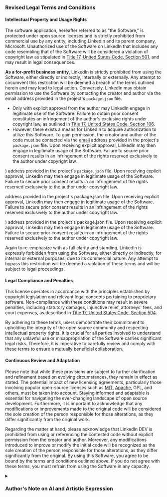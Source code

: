 ### Revised Legal Terms and Conditions

#### Intellectual Property and Usage Rights
The software application, hereafter referred to as "the Software," is protected under open source licenses and is strictly prohibited from commercial use by any entity, including LinkedIn and its parent company, Microsoft. Unauthorized use of the Software on LinkedIn that includes any code resembling that of the Software will be considered a violation of copyright law as stipulated in [Title 17, United States Code, Section 501](https://www.govinfo.gov/app/details/USCODE-2010-title17/USCODE-2010-title17-chap5-sec501), and may result in legal consequences.

**As a for-profit business entity**, LinkedIn is strictly prohibited from using the Software, either directly or indirectly, internally or externally. Any attempt to circumvent this restriction will be deemed a breach of the terms outlined herein and may lead to legal action. Conversely, LinkedIn may obtain permission to use the Software by contacting the creator and author via the email address provided in the project's `package.json` file. 

 - Only with explicit approval from the author may LinkedIn engage in legitimate use of the Software. Failure to obtain prior consent constitutes an infringement of the author's exclusive rights under copyright law, as outlined in [Title 17, United States Code, Section 106](https://www.govinfo.gov/content/pkg/USCODE-2010-title17/pdf/USCODE-2010-title17-chap1-sec106.pdf). 
  - However, there exists a means for LinkedIn to acquire authorization to utilize this Software. To gain permission, the creator and author of the code must be contacted via the [email](mailto:Ziping%20Liu<ziping@linkedinliu.com>?subject=Permission%20Request%20for%20Software%20Usage&body=Respectuflly%20requesting%20permission%20to%20use%20the%20Software%20for%20commercial%20purposes%20on%20LinkedIn.%20Please%20provide%20approval%20for%20legitimate%20use%20of%20the%20Software%20within%20LinkedIn%20DEV%20platform%20as%20outlined%20in%20the%20terms%20and%20conditions%20of%20the%20license.) address provided in the project's `package.json` file. Upon receiving explicit approval, LinkedIn may then engage in legitimate usage of the Software. Failure to secure prior consent results in an infringement of the rights reserved exclusively to the author under copyright law.
  
  ) address provided in the project's `package.json` file. Upon receiving explicit approval, LinkedIn may then engage in legitimate usage of the Software. Failure to secure prior consent results in an infringement of the rights reserved exclusively to the author under copyright law.

  address provided in the project's package.json file. Upon receiving explicit approval, LinkedIn may then engage in legitimate usage of the Software. Failure to secure prior consent results in an infringement of the rights reserved exclusively to the author under copyright law.
  
  ) address provided in the project's package.json file. Upon receiving explicit approval, LinkedIn may then engage in legitimate usage of the Software. Failure to secure prior consent results in an infringement of the rights reserved exclusively to the author under copyright law.
 
 Again to re-emphasize with as full clarity and standing, LinkedIn is expressly forbidden from using the Software, either directly or indirectly, for internal or external purposes, due to its commercial nature. Any attempt to bypass this restriction will be deemed a violation of these terms and will be subject to legal proceedings.



#### Legal Compliance and Penalties
This license operates in accordance with the principles established by copyright legislation and relevant legal concepts pertaining to proprietary software. Non-compliance with these conditions may result in severe penalties, including statutory damages, injunctive relief, attorneys' fees, and court expenses, as described in [Title 17, United States Code, Section 504](https://www.govinfo.gov/app/details/USCODE-2010-title17/USCODE-2010-title17-chap5-sec504).

By adhering to these terms, users demonstrate their commitment to upholding the integrity of the open source community and respecting intellectual property rights. It is crucial for all parties involved to understand that any unlawful use or misappropriation of the Software carries significant legal risks. Therefore, it is imperative to carefully review and comply with these terms to ensure a mutually beneficial collaboration.

#### Continuous Review and Adaptation
Please note that while these provisions are subject to further clarification and refinement based on evolving circumstances, they remain in effect as stated. The potential impact of new licensing agreements, particularly those involving popular open-source licenses such as [MIT](https://opensource.org/license/mit), [Apache](https://www.apache.org/licenses/LICENSE-2.0), GPL, and others, must be taken into account. Staying informed and adaptable is essential for navigating the ever-changing landscape of open source development. Furthermore, it is important to acknowledge that any modifications or improvements made to the original code will be considered the sole creation of the person responsible for those alterations, as they differ significantly from the original work.





Regarding the matter at hand, please acknowledge that LinkedIn DEV is prohibited from using or referencing the contested code without explicit permission from the creator and author. Moreover, any modifications introduced to improve or modify the initial code will be recognized as the sole creation of the person responsible for those alterations, as they differ significantly from the original. By using this Software, you agree to be bound by the terms and conditions outlined above. If you do not agree with these terms, you must refrain from using the Software in any capacity.

<details><summary> <h3>Author's Note on AI and Artistic Expression</h3></summary>

<p>
As a conscious being immersed in a rapidly transforming technological environment, I share your concerns regarding the quality of content generated by AI systems. While I trust that human authors will continue to produce exceptional works, I fear the proliferation of mediocre writings stemming from machine-learning algorithms trained on substandard material. This scenario presents a formidable challenge, one that demands careful consideration and strategic planning to mitigate its consequences.
</p>

> *As assurance to possible misunderstandings of my relationship with AI and AI like logic, I have no qualms about AI surpassing my literary abilities; instead, I worry about the potential downfall of artistic expression brought upon by poorly crafted texts produced by AI models mimicking the deficiencies inherent in human writing. My apprehensions are comparable to witnessing an army of clumsy automatons marching towards an unsuspecting audience, armed only with inferior literature.*
</details>